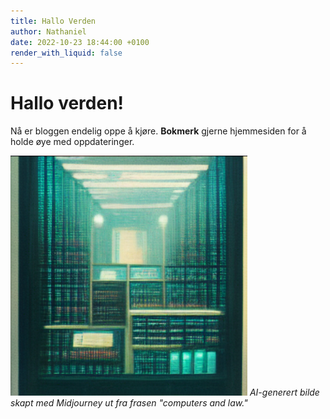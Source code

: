 ```yaml
---
title: Hallo Verden
author: Nathaniel
date: 2022-10-23 18:44:00 +0100
render_with_liquid: false
---
```


# Hallo verden!

Nå er bloggen endelig oppe å kjøre. **Bokmerk** gjerne hjemmesiden for å holde øye med oppdateringer.

![Midjourney AI-generert bilde av frasen "computers and law"](https://github.com/N8-m8/n8-m8.github.io/blob/main/assets/images/computers_and_law.png?raw=true)
_AI-generert bilde skapt med Midjourney ut fra frasen "computers and law."_

